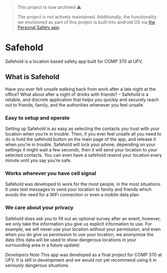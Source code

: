 > This project is now archived ⚠️
>
> The project is not actively maintained. Additionally, the functionality we envisioned as part of this project is built into android OS via [the Personal Safety app](https://play.google.com/store/apps/details?id=com.google.android.apps.safetyhub&hl=en_CA&gl=US&pli=1).

# Safehold 
Safehold is a location based safety app built for COMP 370 at UFV.

## What is Safehold
Have you ever felt unsafe walking back from work after a late night at the office? What about after a night of drinks with friends?  – Safehold is a reliable, and discrete application that helps you quickly and securely reach out to friends, family, and the authorities whenever you feel unsafe. 

### Easy to setup and operate
Setting up Safehold is as easy as selecting the contacts you trust with your location when you’re in trouble. Then, if you ever feel unsafe all you need to do is hold the safehold button on the main page of the app, and release it when you’re in trouble. Safehold will lock your phone, depending on your settings it might wait a few seconds, then it will send your location to your selected contacts. You can even have a safehold resend your location every minute until you say you’re safe. 

### Works wherever you have cell signal
Safehold was developed to work for the most people, in the most situations. It uses text messages to send your location to family and friends which avoids the need for a WiFi connection or even a mobile data plan.

### We care about your privacy
Safehold does ask you to fill out an optional survey after an event, however, we only take the information you give us explicit information to use. For example, we will never use your location without your permission, and even when you do give us permission to use your location, we anonymize the data (this data will be used to show dangerous locations in your surrounding area in a future update) 

*Developers Note*
This app was developed as a final project for COMP 370 at UFV. It is still in development and we would not yet recommend using it in seriously dangerous situations.
